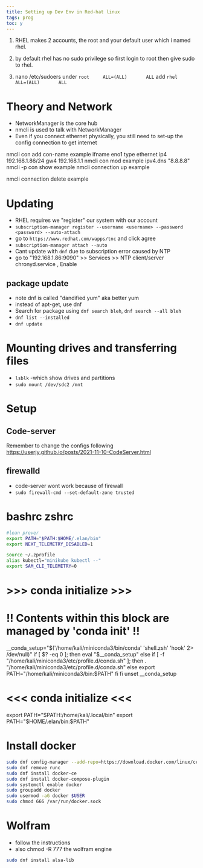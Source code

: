 ```yaml
---
title: Setting up Dev Env in Red-hat linux
tags: prog
toc: y
---
```


1. RHEL makes 2 accounts, the root and your default user which i named rhel.

2. by default rhel has no sudo privilege so first login to root then give sudo to rhel.

3. nano /etc/sudoers
under `root     ALL=(ALL)       ALL`
add   `rhel     ALL=(ALL)       ALL`



# Theory and Network

* NetworkManager is the core hub
* nmcli is used to talk with NetworkManager
* Even if you connect ethernet physically, you still need to set-up the config connection to get internet


nmcli con add con-name example ifname eno1 type ethernet ip4 192.168.1.86/24 gw4 192.168.1.1 
nmcli con mod example ipv4.dns "8.8.8.8"
nmcli -p con show example
nmcli connection up example

nmcli connection delete example

# Updating

* RHEL requires we "register" our system with our account
* `subscription-manager register --username <username> --password <password> --auto-attach`
* go to `https://www.redhat.com/wapps/tnc` and click agree
* `subscription-manager attach --auto`
* Cant update with `dnf` due to subscription error caused by NTP
* go to "192.168.1.86:9090" >> Services >> NTP client/server chronyd.service , Enable

## package update

* note dnf is called "dandified yum" aka better yum
* instead of apt-get, use dnf
* Search for package using `dnf search bleh`, `dnf search --all bleh`
* `dnf list --installed`
* `dnf update`

# Mounting drives and transferring files

* `lsblk`  -which show drives and partitions  
* `sudo mount /dev/sdc2 /mnt`


# Setup

## Code-server

Remember to change the configs following https://userjy.github.io/posts/2021-11-10-CodeServer.html

## firewalld

* code-server wont work because of firewall
* `sudo firewall-cmd --set-default-zone trusted`



# bashrc zshrc

```bash
#lean prover
export PATH="$PATH:$HOME/.elan/bin"
export NEXT_TELEMETRY_DISABLED=1

source ~/.zprofile
alias kubectl="minikube kubectl --"
export SAM_CLI_TELEMETRY=0

```


# >>> conda initialize >>>
# !! Contents within this block are managed by 'conda init' !!
__conda_setup="$('/home/kali/miniconda3/bin/conda' 'shell.zsh' 'hook' 2> /dev/null)"
if [ $? -eq 0 ]; then
    eval "$__conda_setup"
else
    if [ -f "/home/kali/miniconda3/etc/profile.d/conda.sh" ]; then
        . "/home/kali/miniconda3/etc/profile.d/conda.sh"
    else
        export PATH="/home/kali/miniconda3/bin:$PATH"
    fi
fi
unset __conda_setup
# <<< conda initialize <<<

export PATH="$PATH:/home/kali/.local/bin"
export PATH="$HOME/.elan/bin:$PATH"



# Install docker

```bash
sudo dnf config-manager --add-repo=https://download.docker.com/linux/centos/docker-ce.repo
sudo dnf remove runc
sudo dnf install docker-ce
sudo dnf install docker-compose-plugin
sudo systemctl enable docker
sudo groupadd docker
sudo usermod -aG docker $USER
sudo chmod 666 /var/run/docker.sock
```

# Wolfram

* follow the instructions
* also chmod -R 777 the wolfram engine

```bash
sudo dnf install alsa-lib
```